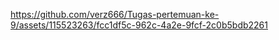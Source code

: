 https://github.com/verz666/Tugas-pertemuan-ke-9/assets/115523263/fcc1df5c-962c-4a2e-9fcf-2c0b5bdb2261
